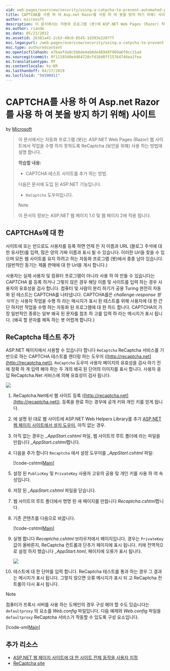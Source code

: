 ```yaml
---
uid: web-pages/overview/security/using-a-catpcha-to-prevent-automated-programs-bots-from-using-your-aspnet-web-site
title: CAPTCHA를 사용 하 여 Asp.net Razor를 사용 하 여 봇을 방지 하기 위해) 사이트 | Microsoft Docs
author: microsoft
description: 이 문서에서는 자동화 프로그램 (봇)에 ASP.NET Web Pages (Razor) 작업을 수행 하지 못하도록 ReCaptcha (보안을 위해) 사용 하는 방법에 설명 했습니다...
ms.author: riande
ms.date: 05/21/2012
ms.assetid: 2b381a41-2cb3-40c0-8545-1d393e22877f
msc.legacyurl: /web-pages/overview/security/using-a-catpcha-to-prevent-automated-programs-bots-from-using-your-aspnet-web-site
msc.type: authoredcontent
ms.openlocfilehash: e7baafda8c5b6de4ab0de46948f969a6f0cc21ad
ms.sourcegitcommit: 0f1119340e4464720cfd16d0ff15764746ea1fea
ms.translationtype: MT
ms.contentlocale: ko-KR
ms.lasthandoff: 04/17/2019
ms.locfileid: "59390911"
---
```

# <a name="using-a-captcha-to-prevent-bots-from-using-your-aspnet-web-razor-site"></a>CAPTCHA를 사용 하 여 Asp.net Razor를 사용 하 여 봇을 방지 하기 위해) 사이트

by [Microsoft](https://github.com/microsoft)

> 이 문서에서는 자동화 프로그램 (봇)는 ASP.NET Web Pages (Razor) 웹 사이트에서 작업을 수행 하지 못하도록 ReCaptcha (보안을 위해) 사용 하는 방법에 설명 합니다.
> 
> **학습할 내용:** 
> 
> - CAPTCHA 테스트 사이트를 추가 하는 방법.
> 
> 다음은 문서에 도입 된 ASP.NET 기능입니다.
> 
> - `ReCaptcha` 도우미입니다.
> 
> > [!NOTE]
> > 이 문서의 정보는 ASP.NET 웹 페이지 1.0 및 웹 페이지 2에 적용 됩니다.


## <a name="about-captchas"></a>CAPTCHAs에 대 한

사이트에 또는 만으로도 사용자를 등록 하면 언제 든 지 이름과 URL (블로그 주석에 대 한 유사한)를 입력, 많은 양의 가짜 이름과 표시 될 수 있습니다. 이러한 Url을 찾을 수 있으며 모든 웹 사이트를 유지 하려고 하는 자동화 프로그램 (봇)에서 종종 남아 있습니다. (일반적인 동기는 제품 판매에 대 한 Url을 게시 합니다.)

사용자는 실제 사용자 및 컴퓨터 프로그램이 아니라 사용 하 여 만들 수 있습니다는 *CAPTCHA* 를 등록 하거나 그렇지 않은 경우 해당 이름 및 사이트를 입력 하는 경우 사용자의 유효성을 검사 합니다. 컴퓨터 및 사람이 분리 하기가 공용 Turing 완전히 자동화 된 테스트는 CAPTCHA를 나타냅니다. CAPTCHA를은 *challenge-response 방식의* 는 사용자 작업을 수행 하 라는 메시지가 표시 된 테스트를 위해 사용자에 대 한 간단 하지만 작업을 수행 하는 자동화 된 프로그램에 대 한 하드 합니다. CAPTCHA의 가장 일반적인 종류는 일부 왜곡 된 문자를 참조 하 고를 입력 하 라는 메시지가 표시 됩니다. (왜곡 할 문자를 해독 하는 봇 어렵게 합니다.)

## <a name="adding-a-recaptcha-test"></a>ReCaptcha 테스트 추가

ASP.NET 페이지에서 사용할 수 있습니다 합니다 `ReCaptcha` ReCaptcha 서비스를 기반으로 하는 CAPTCHA 테스트를 렌더링 하는 도우미 ([http://recaptcha.net](http://recaptcha.net)). `ReCaptcha` 도우미 사용자 페이지의 유효성을 검사 하기 전에 정확 하 게 입력 해야 하는 두 개의 왜곡 된 단어의 이미지를 표시 합니다. 사용자 응답 ReCaptcha.Net 서비스에 의해 유효성이 검사 됩니다.

![](using-a-catpcha-to-prevent-automated-programs-bots-from-using-your-aspnet-web-site/_static/image1.jpg)

1. ReCaptcha.Net에서 웹 사이트 등록 ([http://recaptcha.net](http://recaptcha.net)). 등록을 완료 하는 경우에 공개 키와 개인 키를 얻게 됩니다.
2. 에 설명 된 대로 웹 사이트에 ASP.NET Web Helpers Library를 추가 [ASP.NET 웹 페이지 사이트에서 설치 도우미](https://go.microsoft.com/fwlink/?LinkId=252372), 아직 없는 경우.
3. 아직 없는 경우는  *\_AppStart.cshtml* 파일, 웹 사이트의 루트 폴더에 라는 파일을 만듭니다  *\_AppStart.cshtml*합니다.
4. 다음을 추가 합니다 `Recaptcha` 에서 설정 도우미를  *\_AppStart.cshtml* 파일: 

    [!code-cshtml[Main](using-a-catpcha-to-prevent-automated-programs-bots-from-using-your-aspnet-web-site/samples/sample1.cshtml?highlight=6-7)]
5. 설정 된 `PublicKey` 및 `PrivateKey` 사용자 고유의 공용 및 개인 키를 사용 하 여 속성입니다.
6. 저장 된  *\_AppStart.cshtml* 파일을 닫습니다.
7. 웹 사이트의 루트 폴더에서 명명 된 새 페이지를 만듭니다 *Recaptcha.cshtml*합니다.
8. 기존 콘텐츠를 다음으로 바꿉니다. 

    [!code-cshtml[Main](using-a-catpcha-to-prevent-automated-programs-bots-from-using-your-aspnet-web-site/samples/sample2.cshtml)]
9. 실행 합니다 *Recaptcha.cshtml* 브라우저에서 페이지입니다. 경우는 `PrivateKey` 값이 올바른지, ReCaptcha 컨트롤과 단추가 페이지에 표시 됩니다. 키에 전역적으로 설정 하지 했습니다  *\_AppStart.html*, 페이지에 오류가 표시 됩니다. 

    ![](using-a-catpcha-to-prevent-automated-programs-bots-from-using-your-aspnet-web-site/_static/image1.png)
10. 테스트에 대 한 단어를 입력 합니다. ReCaptcha 테스트를 통과 하는 경우 그 결과는 메시지가 표시 됩니다. 그렇지 않으면 오류 메시지가 표시 되 고 ReCaptcha 컨트롤이 다시 표시 됩니다.

> [!NOTE]
> 컴퓨터가 프록시 서버를 사용 하는 도메인의 경우 구성 해야 할 수도 있습니다는 `defaultproxy` 의 요소를 *Web.config* 파일입니다. 다음 예제와 *Web.config* 파일을 `defaultproxy` ReCaptcha 서비스가 작동할 수 있도록 구성 요소입니다.
> 
> [!code-xml[Main](using-a-catpcha-to-prevent-automated-programs-bots-from-using-your-aspnet-web-site/samples/sample3.xml)]


<a id="Additional_Resources"></a>
## <a name="additional-resources"></a>추가 리소스


- [ASP.NET 웹 페이지 사이트에 대 한 사이트 전체 동작을 사용자 지정](https://go.microsoft.com/fwlink/?LinkId=202906)
- [ReCaptcha site](https://www.google.com/recaptcha)
